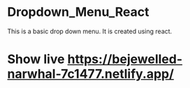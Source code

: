 # Dropdown_Menu_React
This is a basic drop down menu. It is created using react.
# Show live https://bejewelled-narwhal-7c1477.netlify.app/
